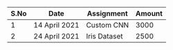 |S.No| Date | Assignment | Amount |
| --- | --- | --- | --- |
|1| 14 April 2021 | Custom CNN | 3000 |
|2| 24 April 2021 | Iris Dataset | 2500 |
